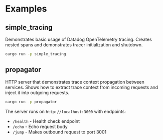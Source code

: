 # Examples

## simple_tracing

Demonstrates basic usage of Datadog OpenTelemetry tracing. Creates nested spans and demonstrates tracer initialization and shutdown.

```bash
cargo run -p simple_tracing
```

## propagator

HTTP server that demonstrates trace context propagation between services. Shows how to extract trace context from incoming requests and inject it into outgoing requests.

```bash
cargo run -p propagator
```

The server runs on `http://localhost:3000` with endpoints:
- `/health` - Health check endpoint
- `/echo` - Echo request body 
- `/jump` - Makes outbound request to port 3001
